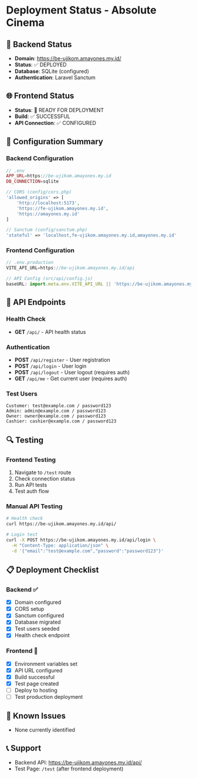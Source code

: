 # Deployment Status - Absolute Cinema

## 🚀 Backend Status
- **Domain**: https://be-ujikom.amayones.my.id/
- **Status**: ✅ DEPLOYED
- **Database**: SQLite (configured)
- **Authentication**: Laravel Sanctum

## 🌐 Frontend Status
- **Status**: 🔄 READY FOR DEPLOYMENT
- **Build**: ✅ SUCCESSFUL
- **API Connection**: ✅ CONFIGURED

## 🔧 Configuration Summary

### Backend Configuration
```php
// .env
APP_URL=https://be-ujikom.amayones.my.id
DB_CONNECTION=sqlite

// CORS (config/cors.php)
'allowed_origins' => [
    'http://localhost:5173',
    'https://fe-ujikom.amayones.my.id',
    'https://amayones.my.id'
]

// Sanctum (config/sanctum.php)
'stateful' => 'localhost,fe-ujikom.amayones.my.id,amayones.my.id'
```

### Frontend Configuration
```javascript
// .env.production
VITE_API_URL=https://be-ujikom.amayones.my.id/api

// API Config (src/api/config.js)
baseURL: import.meta.env.VITE_API_URL || 'https://be-ujikom.amayones.my.id/api'
```

## 🧪 API Endpoints

### Health Check
- **GET** `/api/` - API health status

### Authentication
- **POST** `/api/register` - User registration
- **POST** `/api/login` - User login
- **POST** `/api/logout` - User logout (requires auth)
- **GET** `/api/me` - Get current user (requires auth)

### Test Users
```
Customer: test@example.com / password123
Admin: admin@example.com / password123
Owner: owner@example.com / password123
Cashier: cashier@example.com / password123
```

## 🔍 Testing

### Frontend Testing
1. Navigate to `/test` route
2. Check connection status
3. Run API tests
4. Test auth flow

### Manual API Testing
```bash
# Health check
curl https://be-ujikom.amayones.my.id/api/

# Login test
curl -X POST https://be-ujikom.amayones.my.id/api/login \
  -H "Content-Type: application/json" \
  -d '{"email":"test@example.com","password":"password123"}'
```

## 📋 Deployment Checklist

### Backend ✅
- [x] Domain configured
- [x] CORS setup
- [x] Sanctum configured
- [x] Database migrated
- [x] Test users seeded
- [x] Health check endpoint

### Frontend 🔄
- [x] Environment variables set
- [x] API URL configured
- [x] Build successful
- [x] Test page created
- [ ] Deploy to hosting
- [ ] Test production deployment

## 🚨 Known Issues
- None currently identified

## 📞 Support
- Backend API: https://be-ujikom.amayones.my.id/api/
- Test Page: `/test` (after frontend deployment)